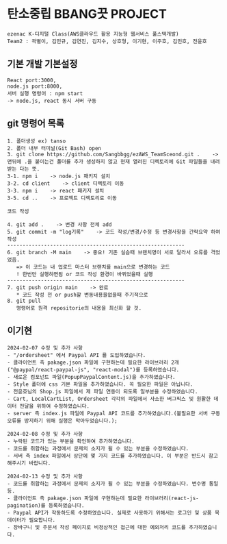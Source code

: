 ﻿# 탄소중립 BBANG끗 PROJECT

    ezenac K-디지털 Class(AWS클라우드 활용 지능형 웹서비스 풀스택개발)
    Team2 : 곽별이, 김민규, 김연진, 김지수, 상호형, 이기현, 이주호, 김민호, 전윤호

## 기본 개발 기본설정

    React port:3000,
    node.js port:8000,
    서버 실행 명령어 : npm start
    -> node.js, react 동시 서버 구동

## git 명령어 목록

    1. 폴더생성 ex) tanso
    2. 폴더 내부 터미널(Git Bash) open
    3. git clone https://github.com/Sangbbgg/ezAWS_TeamSceond.git .    -> 맨뒤에 .을 붙이는건 폴더를 추가 생성하지 않고 현재 열려진 디렉토리에 Git 파일들을 내려받는 다는 뜻.
    3-1. npm i    -> node.js 패키지 설치
    3-2. cd client    -> client 디렉토리 이동
    3-3. npm i    -> react 패키지 설치
    3-5. cd ..    -> 프로젝트 디렉토리로 이동

    코드 작성

    4. git add .    -> 변경 사항 전체 add
    5. git commit -m "log기록"    -> 코드 작성/변경/수정 등 변경사항을 간략요약 하여 작성
    ----------------------------------------------------------
    6. git branch -M main    -> 중요! 기존 실습때 브랜치명이 서로 달라서 오류를 격었었음.
       => 이 코드는 내 업로드 마스터 브랜치를 main으로 변경하는 코드
       ! 한번만 실행하면됨 or 코드 작성 환경이 바뀌었을때 실행
    ----------------------------------------------------------
    7. git push origin main    -> 완료
       * 코드 작성 전 or push할 변동내용을없을때 주기적으로
    8. git pull
       명령어로 원격 repositorie의 내용을 최신화 할 것.

## 이기현

    2024-02-07 수정 및 추가 사항
    - "/ordersheet" 에서 Paypal API 를 도입하였습니다.
    - 클라이언트 측 pakage.json 파일에 구현하는데 필요한 라이브러리 2개("@paypal/react-paypal-js", "react-modal")를 등록하였습니다.
    - 새로운 컴포넌트 파일(PopupPaypalContent.js)을 추가하였습니다.
    - Style 폴더에 css 기본 파일을 추가하였습니다. 꼭 필요한 파일은 아닙니다.
    - 전윤호님의 Shop.js 파일에서 제 파일 연동이 되도록 일부분을 수정하였습니다.
    - Cart, LocalCartList, Ordersheet 각각의 파일에서 사소한 버그픽스 및 원활한 데이터 전달을 위하여 수정하였습니다.
    - server 측 index.js 파일에 Paypal API 코드를 추가하였습니다.(불필요한 서버 구동 오류를 방지하기 위해 실행은 막아두었습니다.);

    2024-02-08 수정 및 추가 사항
    - 누락된 코드가 있는 부분을 확인하여 추가하였습니다.
    - 코드를 취합하는 과정에서 문제의 소지가 될 수 있는 부분을 수정하였습니다.
    - 서버 측 index 파일에서 상단에 몇 가지 코드를 추가하였습니다. 이 부분은 반드시 참고해주시기 바랍니다.

    2024-02-13 수정 및 추가 사항
    - 코드를 취합하는 과정에서 문제의 소지가 될 수 있는 부분을 수정하였습니다. 변수명 통일 등.
    - 클라이언트 측 pakage.json 파일에 구현하는데 필요한 라이브러리(react-js-pagination)를 등록하였습니다.
    - Paypal API가 작동하도록 수정하였습니다. 실제로 사용하기 위해서는 로그인 및 상품 목 데이터가 필요합니다.
    - 장바구니 및 주문서 작성 페이지로 비정상적인 접근에 대한 예외처리 코드를 추가하였습니다.
